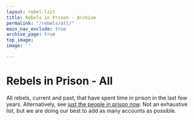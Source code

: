 ```yaml
---
layout: rebel-list
title: Rebels in Prison - Archive
permalink: "/rebels/all/"
main_nav_exclude: true
archive_page: true
top_image: 
image: ''

---
```

# Rebels in Prison - All

All rebels, current and past, that have spent time in prison in the last few years. Alternatively, see [just the people in prison now](../). Not an exhaustive list, but we are doing our best to add as many accounts as possible.
